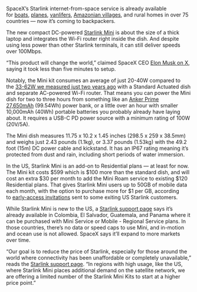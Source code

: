 SpaceX’s Starlink internet-from-space service is already available for [boats](/2022/7/8/23199866/starlink-maritime-water-price-speed), [planes](/2022/10/19/23412393/starlink-aviation-spacex-satellite-internet-airplanes), [vanlifers](/23181342/starlink-rv-review-trees-rain-speed-latency), [Amazonian villages](/2024/6/3/24170270/progress), and rural homes in over 75 countries — now it’s coming to backpackers.

The new compact DC-powered [Starlink Mini](https://www.starlink.com/specifications?spec=5) is about the size of a thick laptop and integrates the Wi-Fi router right inside the dish. And despite using less power than other Starlink terminals, it can still deliver speeds over 100Mbps.

“This product will change the world,” claimed SpaceX CEO [Elon Musk on X](https://twitter.com/elonmusk/status/1802567759835844838?s=61&t=TTO6KBZaVyyctoXHNSisAQ), saying it took less than five minutes to setup.

Notably, the Mini kit consumes an average of just 20-40W compared to the [33-62W we measured just two years ago](/23181342/starlink-rv-review-trees-rain-speed-latency) with a Standard Actuated dish and separate AC-powered Wi-Fi router. That means you can power the Mini dish for two to three hours from something like an [Anker Prime 27,650mAh](/2024/6/20/24182460/anker-prime-27650mah-250w-portable-charger-power-bank-deal-sale) (99.54Wh) power bank, or a little over an hour with smaller 10,000mAh (40Wh) portable batteries you probably already have laying about. It requires a USB-C PD power source with a minimum rating of 100W (20V/5A). 

The Mini dish measures 11.75 x 10.2 x 1.45 inches (298.5 x 259 x 38.5mm) and weighs just 2.43 pounds (1.1kg), or 3.37 pounds (1.53kg) with the 49.2 foot (15m) DC power cable and kickstand. It has an IP67 rating meaning it’s protected from dust and rain, including short periods of water immersion.

In the US, Starlink Mini is an add-on to Residential plans — at least for now. The Mini kit costs $599 which is $100 more than the standard dish, and will cost an extra $30 per month to add the Mini Roam service to existing $120 Residential plans. That gives Starlink Mini users up to 50GB of mobile data each month, with the option to purchase more for $1 per GB, according to [early-access invitations](https://x.com/SawyerMerritt/status/1803586964047929500) sent to some exiting US Starlink customers. 

While Starlink Mini is new to the US, a [Starlink support page](https://support.starlink.com/?topic=c086c0c8-78b7-421e-20b9-40f0084d1926) says it’s already available in Colombia, El Salvador, Guatemala, and Panama where it can be purchased with Mini Service or Mobile - Regional Service plans. In those countries, there’s no data or speed caps to use Mini, and in-motion and ocean use is not allowed. SpaceX says it’ll expand to more markets over time.

“Our goal is to reduce the price of Starlink, especially for those around the world where connectivity has been unaffordable or completely unavailable,” reads the [Starlink support page](https://support.starlink.com/?topic=c086c0c8-78b7-421e-20b9-40f0084d1926). “In regions with high usage, like the US, where Starlink Mini places additional demand on the satellite network, we are offering a limited number of the Starlink Mini Kits to start at a higher price point.”
